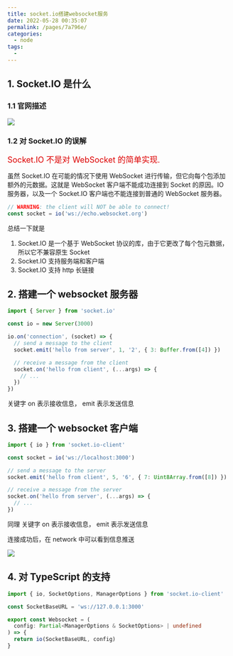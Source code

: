 ```yaml
---
title: socket.io搭建websocket服务
date: 2022-05-28 00:35:07
permalink: /pages/7a796e/
categories:
  - node
tags:
  - 
---
```

## 1. Socket.IO 是什么

### 1.1 官网描述

![](https://raw.gitmirror.com/GanChuanYin/picture/main/blog/20220528003701.png)

### 1.2 对 Socket.IO 的误解

<font color=#dd0000 size=4>Socket.IO 不是对 WebSocket 的简单实现.</font>

虽然 Socket.IO 在可能的情况下使用 WebSocket 进行传输，但它向每个包添加额外的元数据。这就是 WebSocket 客户端不能成功连接到 Socket 的原因。IO 服务器，以及一个 Socket.IO 客户端也不能连接到普通的 WebSocket 服务器。

```typescript
// WARNING: the client will NOT be able to connect!
const socket = io('ws://echo.websocket.org')
```

总结一下就是

1. Socket.IO 是一个基于 WebSocket 协议的库，由于它更改了每个包元数据，所以它不兼容原生 Socket
2. Socket.IO 支持服务端和客户端
3. Socket.IO 支持 http 长链接

## 2. 搭建一个 websocket 服务器

```typescript
import { Server } from 'socket.io'

const io = new Server(3000)

io.on('connection', (socket) => {
  // send a message to the client
  socket.emit('hello from server', 1, '2', { 3: Buffer.from([4]) })

  // receive a message from the client
  socket.on('hello from client', (...args) => {
    // ...
  })
})
```

关键字 on 表示接收信息， emit 表示发送信息

## 3. 搭建一个 websocket 客户端

```typescript
import { io } from 'socket.io-client'

const socket = io('ws://localhost:3000')

// send a message to the server
socket.emit('hello from client', 5, '6', { 7: Uint8Array.from([8]) })

// receive a message from the server
socket.on('hello from server', (...args) => {
  // ...
})
```

同理 关键字 on 表示接收信息， emit 表示发送信息

连接成功后，在 network 中可以看到信息推送

![](https://raw.gitmirror.com/GanChuanYin/picture/main/blog/20220528005533.png)

## 4. 对 TypeScript 的支持

```typescript
import { io, SocketOptions, ManagerOptions } from 'socket.io-client'

const SocketBaseURL = 'ws://127.0.0.1:3000'

export const Websocket = (
  config: Partial<ManagerOptions & SocketOptions> | undefined
) => {
  return io(SocketBaseURL, config)
}
```
